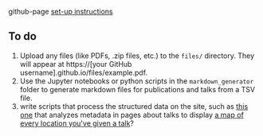 github-page [set-up instructions](https://github.com/dr-cruz/website-miscellaneous/blob/b115163661f7d8f8d9601042daf0c462ed2b0c7d/README.md)

## To do
1. Upload any files (like PDFs, .zip files, etc.) to the `files/` directory. They will appear at https://[your GitHub username].github.io/files/example.pdf.  
1. Use the Jupyter notebooks or python scripts in the `markdown_generator` folder to generate markdown files for publications and talks from a TSV file.
1. write scripts that process the structured data on the site, such as [this one](https://github.com/academicpages/academicpages.github.io/blob/master/talkmap.ipynb) that analyzes metadata in pages about talks to display [a map of every location you've given a talk](https://academicpages.github.io/talkmap.html)?